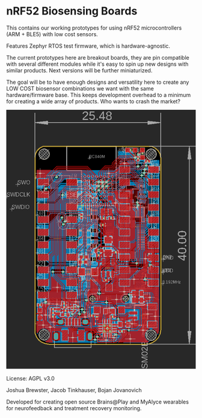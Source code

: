 # nRF52 Biosensing Boards

This contains our working prototypes for using nRF52 microcontrollers (ARM + BLE5) with low cost sensors. 

Features Zephyr RTOS test firmware, which is hardware-agnostic.

The current prototypes here are breakout boards, they are pin compatible with several different modules while it's easy to spin up new designs with similar products. Next versions will be further miniaturized.

The goal will be to have enough designs and versatility here to create any LOW COST biosensor combinations we want with the same hardware/firmware base. This keeps development overhead to a minimum for creating a wide array of products. Who wants to crash the market?

![breakout](Capture.PNG)

License: AGPL v3.0

Joshua Brewster, Jacob Tinkhauser, Bojan Jovanovich

Developed for creating open source Brains@Play and MyAlyce wearables for neurofeedback and treatment recovery monitoring.
